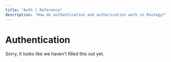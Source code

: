 ```yaml
---
title: "Auth | Reference"
description: "How do authentication and authorization work in Routegy?"
---
```


# Authentication

Sorry, it looks like we haven't filled this out yet.
